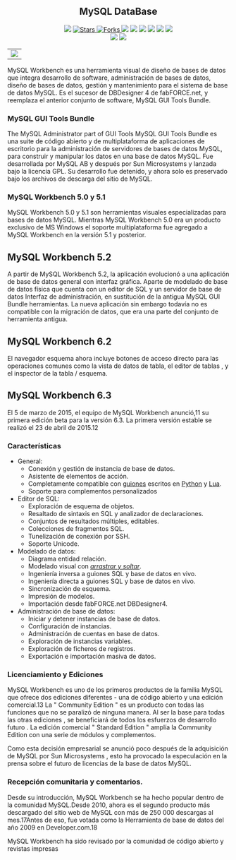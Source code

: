 
<h2 align="center"> MySQL DataBase</h2>

<p align="center">
  
  </a>
    <img src="https://img.shields.io/github/languages/top/BrianMarquez3/MySQL-Training?color=red">
  </a>
  
  <a href="https://github.com/BrianMarquez3/MySQL-Training/stargazers">
    <img src="https://img.shields.io/github/stars/BrianMarquez3/MySQL-Training.svg?style=flat" alt="Stars">
  </a>
  
  <a href="https://github.com/BrianMarquez3/MySQL-Training/network">
    <img src="https://img.shields.io/github/forks/BrianMarquez3/MySQL-Training.svg?style=flat" alt="Forks">
  </a>
  
  </a>
    <img src="https://img.shields.io/github/v/tag/BrianMarquez3/MySQL-Training?color=gren&label=Version&logo=sql">
    <img src="https://img.shields.io/github/v/tag/BrianMarquez3/MySQL-Training?color=red&label=Version&logo=sql">
  </a>
  
  </a>
    <img src="https://img.shields.io/github/languages/code-size/BrianMarquez3/MySQL-Training">
  </a>
  
  </a>
    <img src="https://img.shields.io/github/downloads/BrianMarquez3/MySQL-Training/total?color=violet">
    <img src="https://img.shields.io/github/downloads/BrianMarquez3/MySQL-Training/total?color=green">
  </a>
  
   <a href="https://github.com/BrianMarquez3/MySQL-Training/network">
    <img src="https://img.shields.io/badge/Plataform-Windows-blue">
  </a><br>
  
   <img src="https://img.shields.io/github/last-commit/BrianMarquez3/MySQL-Training?color=darkrose&style=for-the-badge">
  <img src="https://img.shields.io/github/languages/count/BrianMarquez3/MySQL-Training?style=for-the-badge">
</p>

  
<table align="center">
  <tr>
    <td align="center" style="padding=0;width=50%;">
      <img align="center" style="padding=0;" src="./images/mysql.png" />
    </td>
  </tr>
</table>

MySQL Workbench es una herramienta visual de diseño de bases de datos que integra desarrollo de software, administración de bases de datos, diseño de bases de datos, gestión y mantenimiento para el sistema de base de datos MySQL. Es el sucesor de DBDesigner 4 de fabFORCE.net, y reemplaza el anterior conjunto de software, MySQL GUI Tools Bundle.

### MySQL GUI Tools Bundle

The MySQL Administrator part of GUI Tools
MySQL GUI Tools Bundle es una suite de código abierto y de multiplataforma de aplicaciones de escritorio para la administración de servidores de bases de datos MySQL, para construir y manipular los datos en una base de datos MySQL. Fue desarrollada por MySQL AB y después por Sun Microsystems y lanzada bajo la licencia GPL. Su desarrollo fue detenido, y ahora solo es preservado bajo los archivos de descarga del sitio de MySQL.

### MySQL Workbench 5.0 y 5.1
MySQL Workbench 5.0 y 5.1 son herramientas visuales especializadas para bases de datos MySQL. Mientras MySQL Workbench 5.0 era un producto exclusivo de MS Windows el soporte multiplataforma fue agregado a MySQL Workbench en la versión 5.1 y posterior.

## MySQL Workbench 5.2
A partir de MySQL Workbench 5.2, la aplicación evolucionó a una aplicación de base de datos general con interfaz gráfica. Aparte de modelado de base de datos física que cuenta con un editor de SQL y un servidor de base de datos Interfaz de administración, en sustitución de la antigua MySQL GUI Bundle herramientas. La nueva aplicación sin embargo todavía no es compatible con la migración de datos, que era una parte del conjunto de herramienta antigua.

## MySQL Workbench 6.2
El navegador esquema ahora incluye botones de acceso directo para las operaciones comunes como la vista de datos de tabla, el editor de tablas , y el inspector de la tabla / esquema.

## MySQL Workbench 6.3
El 5 de marzo de 2015, el equipo de MySQL Workbench anunció,11​ su primera edición beta para la versión 6.3. La primera versión estable se realizó el 23 de abril de 2015.12​

### Características

<ul><li>General:
<ul><li>Conexión y gestión de instancia de base de datos.</li>
<li>Asistente de elementos de acción.</li>
<li>Completamente compatible con <a href="/wiki/Script" title="Script">guiones</a> escritos en <a href="/wiki/Python" title="Python">Python</a> y <a href="/wiki/Lua" title="Lua">Lua</a>.</li>
<li>Soporte para complementos personalizados</li></ul></li>
<li>Editor de SQL:
<ul><li>Exploración de esquema de objetos.</li>
<li>Resaltado de sintaxis en SQL y analizador de declaraciones.</li>
<li>Conjuntos de resultados múltiples, editables.</li>
<li>Colecciones de fragmentos SQL.</li>
<li>Tunelización de conexión por SSH.</li>
<li>Soporte Unicode.</li></ul></li>
<li>Modelado de datos:
<ul><li>Diagrama entidad relación.</li>
<li>Modelado visual con <a href="/wiki/Arrastrar_y_soltar#Arrastrar_y_soltar" class="mw-redirect" title="Arrastrar y soltar"><i>arrastrar y soltar</i></a>.</li>
<li>Ingeniería inversa a guiones SQL y base de datos en vivo.</li>
<li>Ingeniería directa a guiones SQL y base de datos en vivo.</li>
<li>Sincronización de esquema.</li>
<li>Impresión de modelos.</li>
<li>Importación desde fabFORCE.net DBDesigner4.</li></ul></li>
<li>Administración de base de datos:
<ul><li>Iniciar y detener instancias de base de datos.</li>
<li>Configuración de instancias.</li>
<li>Administración de cuentas en base de datos.</li>
<li>Exploración de instancias variables.</li>
<li>Exploración de ficheros de registros.</li>
<li>Exportación e importación masiva de datos.</li></ul></li></ul>

### Licenciamiento y Ediciones
MySQL Workbench es uno de los primeros productos de la familia MySQL que ofrece dos ediciones diferentes - una de código abierto y una edición comercial.13​ La " Community Edition " es un producto con todas las funciones que no se paralizó de ninguna manera. Al ser la base para todas las otras ediciones , se beneficiará de todos los esfuerzos de desarrollo futuro . La edición comercial " Standard Edition " amplía la Community Edition con una serie de módulos y complementos.

Como esta decisión empresarial se anunció poco después de la adquisición de MySQL por Sun Microsystems , esto ha provocado la especulación en la prensa sobre el futuro de licencias de la base de datos MySQL.

### Recepción comunitaria y comentarios.

Desde su introducción, MySQL Workbench se ha hecho popular dentro de la comunidad MySQL.Desde 2010, ahora es el segundo producto más descargado del sitio web de MySQL con más de 250 000 descargas al mes.17​ Antes de eso, fue votada como la Herramienta de base de datos del año 2009 en Developer.com.18​


MySQL Workbench ha sido revisado por la comunidad de código abierto y revistas impresas
